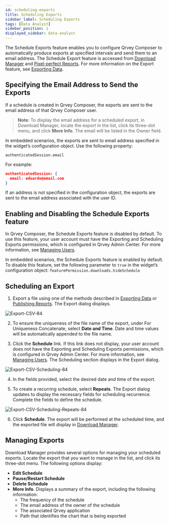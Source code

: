 ```yaml
---
id: scheduling-exports
title: Scheduling Exports  
sidebar_label: Scheduling Exports 
tags: [Data Analyst]
sidebar_position: 1
displayed_sidebar: data-analyst
---
```


<div style={{textAlign: "justify"}}>

The Schedule Exports feature enables you to configure Qrvey Composer to automatically produce exports at specified intervals and send them to an email address. The Schedule Export feature is accessed from [Download Manager](../03-Managing%20Your%20User%20Profile/download-manager.md) and [Pixel-perfect Reports](../10-Pixel-perfect%20Reports/publishing-reports.md). For more information on the Export feature, see [Exporting Data](../05-Working%20with%20Data/Datasets/03-Analyze/exporting.md).

## Specifying the Email Address to Send the Exports
If a schedule is created in Qrvey Composer, the exports are sent to the email address of that Qrvey Composer user. 

>**Note**: To display the email address for a scheduled export, in Download Manager, locate the export in the list, click its three-dot menu, and click **More Info**. The email will be listed in the Owner field. 

In embedded scenarios, the exports are sent to email address specified in the widget’s configuration object. Use the following property:

`authenticatedSession.email`

For example:

```json
authenticatedSession: {
  email: eduardo@email.com
}
```

If an address is not specified in the configuration object, the exports are sent to the email address associated with the user ID. 


## Enabling and Disabling the Schedule Exports feature
In Qrvey Composer, the Schedule Exports feature is disabled by default. To use this feature, your user account must have the Exporting and Scheduling Exports permissions, which is configured in Qrvey Admin Center. For more information, see [Managing Users](../../admin/managing-users.md).

In embedded scenarios, the Schedule Exports feature is enabled by default. To disable this feature, set the following parameter to `true` in the widget’s configuration object:
`featurePermission.downloads.hideSchedule`

## Scheduling an Export
1. Export a file using one of the methods described in [Exporting Data](../05-Working%20with%20Data/Datasets/03-Analyze/exporting.md) or [Publishing Reports](../10-Pixel-perfect%20Reports/publishing-reports.md). The Export dialog displays. 

  ![Export-CSV-84](https://s3.amazonaws.com/cdn.qrvey.com/documentation_assets/partner-portal/bulk_uploads/version_84/Export-CSV-84.png)

2. To ensure the uniqueness of the file name of the export, under For Uniqueness Concatenate, select **Date and Time**. Date and time values will be automatically appended to the file name. 

3. Click the **Schedule** link. If this link does not display, your user account does not have the Exporting and Scheduling Exports permissions, which is configured in Qrvey Admin Center. For more information, see [Managing Users](../../admin/managing-users.md). The Scheduling section displays in the Export dialog. 

  ![Export-CSV-Scheduling-84](https://s3.amazonaws.com/cdn.qrvey.com/documentation_assets/partner-portal/bulk_uploads/version_84/Export-CSV-Scheduling-84.png)

4. In the fields provided, select the desired date and time of the export. 

5. To create a recurring schedule, select **Repeats**. The Export dialog updates to display the necessary fields for scheduling recurrence. Complete the fields to define the schedule. 

  ![Export-CSV-Scheduling-Repeats-84](https://s3.amazonaws.com/cdn.qrvey.com/documentation_assets/partner-portal/bulk_uploads/version_84/Export-CSV-Scheduling-Repeats-84.png)

6. Click **Schedule**. The export will be performed at the scheduled time, and the exported file will display in [Download Manager](../03-Managing%20Your%20User%20Profile/download-manager.md). 

## Managing Exports
Download Manager provides several options for managing your scheduled exports. Locate the export that you want to manage in the list, and click its three-dot menu. The following options display: 
* **Edit Schedule**
* **Pause/Restart Schedule**
* **Delete Schedule**
* **More Info**. Displays a summary of the export, including the following information:
   * The frequency of the schedule
   * The email address of the owner of the schedule
   * The associated Qrvey application 
   * Path that identifies the chart that is being exported




</div>
